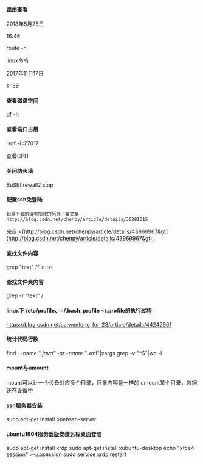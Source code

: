 #### 路由查看

2018年5月25日

16:46

route -n

linux命令

2017年11月17日

11:39

#### 查看磁盘空间

df -h

#### 查看端口占用

lsof -i :27017

查看CPU

#### 关闭防火墙

SuSEfirewall2 stop

#### 配置ssh免登陆

```
如果不会的请参加我的另外一篇文章 http://blog.csdn.net/chenpy/article/details/30281515
```

来自 &lt;[http://blog.csdn.net/chenpy/article/details/43969967&gt](http://blog.csdn.net/chenpy/article/details/43969967&gt);



#### 查找文件内容

grep "text" /file.txt

#### 查找文件夹内容

grep -r "text" /


#### linux下 /etc/profile、~/.bash_profile ~/.profile的执行过程
https://blog.csdn.net/caiwenfeng_for_23/article/details/44242961

#### 统计代码行数
find . -name "*.java" -or -name "*.xml"|xargs grep -v "^$"|wc -l

#### mount与umount
mount可以让一个设备对应多个目录，目录内容是一样的
umount某个目录，数据还在设备中

#### ssh服务器安装
sudo apt-get install openssh-server

#### ubuntu1604服务器版安装远程桌面登陆
sudo apt-get install xrdp
sudo apt-get install xubuntu-desktop
echo "xfce4-session" >~/.xsession
sudo service xrdp restart